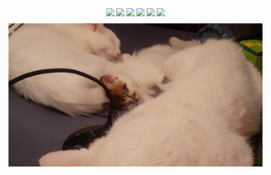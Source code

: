 <p align="center">

<a href="https://github.com/YoraiLevi/ansible_collections">
<img align="center" src="https://github-readme-stats-one-theta-17.vercel.app/api/pin/?username=YoraiLevi&repo=ansible_collections&theme=github_dark&max_lines=2" /></a>
<a href="https://github.com/YoraiLevi/MyFuckingWikiOfEverything">
<img align="center" src="https://github-readme-stats-one-theta-17.vercel.app/api/pin/?username=YoraiLevi&repo=MyFuckingWikiOfEverything&theme=github_dark&max_lines=2" /></a>
<a href="https://github.com/YoraiLevi/ansible_playbooks">
<img align="center" src="https://github-readme-stats-one-theta-17.vercel.app/api/pin/?username=YoraiLevi&repo=ansible_playbooks&theme=github_dark&max_lines=2" /></a>
<a href="https://github.com/YoraiLevi/autohotkeys">
<img align="center" src="https://github-readme-stats-one-theta-17.vercel.app/api/pin/?username=YoraiLevi&repo=autohotkeys&theme=github_dark&max_lines=2" /></a>
<a href="https://github.com/YoraiLevi/WikiAnalysis">
<img align="center" src="https://github-readme-stats-one-theta-17.vercel.app/api/pin/?username=YoraiLevi&repo=WikiAnalysis&theme=github_dark&max_lines=2" /></a>
<a href="https://github.com/YoraiLevi/RedditAnalysis">
<img align="center" src="https://github-readme-stats-one-theta-17.vercel.app/api/pin/?username=YoraiLevi&repo=RedditAnalysis&theme=github_dark&max_lines=2" /></a>

![](resources/README/header_image.jpg)
</p>
